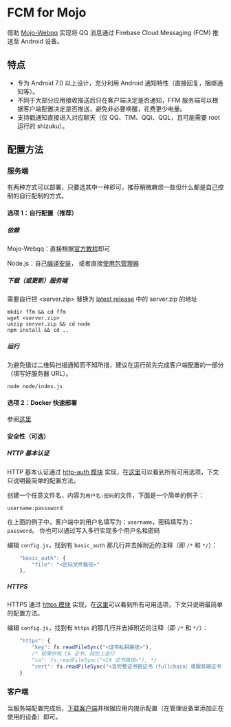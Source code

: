 # FCM for Mojo
借助 [Mojo-Webqq](https://github.com/sjdy521/Mojo-Webqq) 实现将 QQ 消息通过 Firebase Cloud Messaging (FCM) 推送至 Android 设备。

## 特点
* 专为 Android 7.0 以上设计，充分利用 Android 通知特性（直接回复，捆绑通知等）。
* 不同于大部分应用接收推送后只在客户端决定是否通知，FFM 服务端可以根据客户端配置决定是否推送，避免非必要唤醒，花费更少电量。
* 支持戳通知直接进入对应聊天（仅 QQ、TIM、QQi、QQL，且可能需要 root 运行的 shizuku）。

## 配置方法

### 服务端

有两种方式可以部署，只要选其中一种即可，推荐稍微麻烦一些但什么都是自己控制的自行配制的方式。

#### 选项 1：自行配置（推荐）

##### 依赖

Mojo-Webqq：直接根据[官方教程](https://github.com/sjdy521/Mojo-Webqq#安装方法)即可

Node.js：自己[编译安装](https://raw.githubusercontent.com/RikkaApps/FCM-for-Mojo/master/README.md)，
或者直接[使用包管理器](https://nodejs.org/en/download/package-manager)

##### 下载（或更新）服务端

需要自行把 <server.zip> 替换为 [latest release](https://github.com/RikkaW/FCM-for-Mojo/releases/latest) 中的 server.zip 的地址

```Shell
mkdir ffm && cd ffm
wget <server.zip>
unzip server.zip && cd node
npm install && cd ..
```

##### 运行

为避免错过二维码扫描通知而不知所措，建议在运行前先完成客户端配置的一部分（填写好服务器 URL）。

```Shell
node node/index.js
```
#### 选项 2：Docker 快速部署

参阅[这里](DOCKER.md)

#### 安全性（可选）

##### HTTP 基本认证

HTTP 基本认证通过 [http-auth 模块](https://github.com/http-auth/http-auth) 实现，在[这里](https://github.com/http-auth/http-auth#configurations)可以看到所有可用选项，下文只说明最简单的配置方法。

创建一个任意文件名，内容为`用户名:密码`的文件，下面是一个简单的例子：

```
username:passsword
```

在上面的例子中，客户端中的用户名填写为：`username`，密码填写为：`password`。
你也可以通过写入多行实现多个用户名和密码

编辑 ```config.js```，找到有 ```basic_auth``` 那几行并去掉附近的注释（即 ```/*``` 和 ```*/```）：
```js
	"basic_auth": {
		"file": "<密码文件路径>"
	},
```

##### HTTPS

HTTPS 通过 [https 模块](https://nodejs.org/dist/latest/docs/api/https.html) 实现，在[这里](https://nodejs.org/dist/latest/docs/api/tls.html#tls_tls_createsecurecontext_options)可以看到所有可用选项，下文只说明最简单的配置方法。

编辑 ```config.js```，找到有 ```https``` 的那几行并去掉附近的注释（即 ```/*``` 和 ```*/```）：
```js
	"https": {
		"key": fs.readFileSync("<证书私钥路径>"),
		/* 如果你有 CA 证书，就加上这行
		"ca": fs.readFileSync("<CA 证书路径>"), */
		"cert": fs.readFileSync("<含完整证书链证书（fullchain）或服务端证书（server cert）的路径>")
	}
```

### 客户端

当服务端配置完成后，[下载客户端](https://github.com/RikkaW/FCM-for-Mojo/releases)并根据应用内提示配置（在管理设备里添加正在使用的设备）即可。
